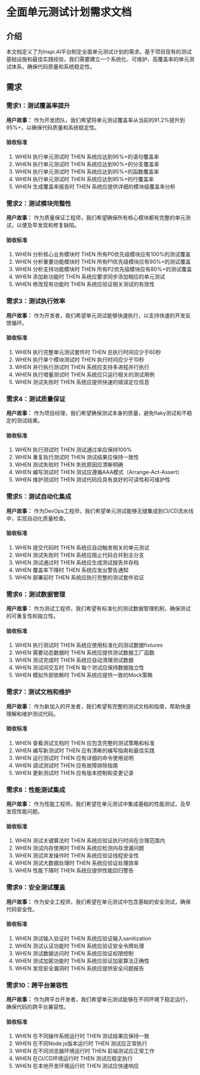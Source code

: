 # 全面单元测试计划需求文档

## 介绍

本文档定义了为Inspi.AI平台制定全面单元测试计划的需求。基于项目现有的测试基础设施和最佳实践经验，我们需要建立一个系统化、可维护、高覆盖率的单元测试体系，确保代码质量和系统稳定性。

## 需求

### 需求1：测试覆盖率提升

**用户故事：** 作为开发团队，我们希望将单元测试覆盖率从当前的91.2%提升到95%+，以确保代码质量和系统稳定性。

#### 验收标准

1. WHEN 执行单元测试时 THEN 系统应达到95%+的语句覆盖率
2. WHEN 执行单元测试时 THEN 系统应达到90%+的分支覆盖率
3. WHEN 执行单元测试时 THEN 系统应达到95%+的函数覆盖率
4. WHEN 执行单元测试时 THEN 系统应达到95%+的行覆盖率
5. WHEN 生成覆盖率报告时 THEN 系统应提供详细的模块级覆盖率分析

### 需求2：测试模块完整性

**用户故事：** 作为质量保证工程师，我们希望确保所有核心模块都有完整的单元测试，以便及早发现和修复缺陷。

#### 验收标准

1. WHEN 分析核心业务模块时 THEN 所有P0优先级模块应有100%的测试覆盖
2. WHEN 分析重要功能模块时 THEN 所有P1优先级模块应有90%+的测试覆盖
3. WHEN 分析支持功能模块时 THEN 所有P2优先级模块应有80%+的测试覆盖
4. WHEN 添加新功能时 THEN 系统应要求同步添加相应的单元测试
5. WHEN 修改现有功能时 THEN 系统应验证相关测试的有效性

### 需求3：测试执行效率

**用户故事：** 作为开发者，我们希望单元测试能够快速执行，以支持快速的开发反馈循环。

#### 验收标准

1. WHEN 执行完整单元测试套件时 THEN 总执行时间应少于60秒
2. WHEN 执行单个模块测试时 THEN 执行时间应少于10秒
3. WHEN 并行执行测试时 THEN 系统应支持多进程并行执行
4. WHEN 执行增量测试时 THEN 系统应只运行相关的测试用例
5. WHEN 测试失败时 THEN 系统应提供快速的错误定位信息

### 需求4：测试质量保证

**用户故事：** 作为项目经理，我们希望确保测试本身的质量，避免flaky测试和不稳定的测试结果。

#### 验收标准

1. WHEN 执行测试时 THEN 测试通过率应保持100%
2. WHEN 重复执行测试时 THEN 测试结果应保持一致性
3. WHEN 测试失败时 THEN 失败原因应清晰明确
4. WHEN 编写测试时 THEN 测试应遵循AAA模式（Arrange-Act-Assert）
5. WHEN 维护测试时 THEN 测试代码应具有良好的可读性和可维护性

### 需求5：测试自动化集成

**用户故事：** 作为DevOps工程师，我们希望单元测试能够无缝集成到CI/CD流水线中，实现自动化质量检查。

#### 验收标准

1. WHEN 提交代码时 THEN 系统应自动触发相关的单元测试
2. WHEN 测试失败时 THEN 系统应阻止代码合并到主分支
3. WHEN 测试通过时 THEN 系统应生成测试报告并存档
4. WHEN 覆盖率下降时 THEN 系统应发出警告通知
5. WHEN 部署前时 THEN 系统应执行完整的测试套件验证

### 需求6：测试数据管理

**用户故事：** 作为测试工程师，我们希望有标准化的测试数据管理机制，确保测试的可重复性和独立性。

#### 验收标准

1. WHEN 执行测试时 THEN 系统应使用标准化的测试数据fixtures
2. WHEN 需要动态数据时 THEN 系统应提供测试数据工厂函数
3. WHEN 测试完成时 THEN 系统应自动清理测试数据
4. WHEN 测试间交互时 THEN 每个测试应保持数据独立性
5. WHEN 模拟外部依赖时 THEN 系统应提供一致的Mock策略

### 需求7：测试文档和维护

**用户故事：** 作为新加入的开发者，我们希望有完整的测试文档和指南，帮助快速理解和维护测试代码。

#### 验收标准

1. WHEN 查看测试文档时 THEN 应包含完整的测试策略和标准
2. WHEN 编写新测试时 THEN 应有清晰的编写指南和最佳实践
3. WHEN 运行测试时 THEN 应有详细的命令使用说明
4. WHEN 调试测试时 THEN 应有故障排除指南
5. WHEN 更新测试时 THEN 应有版本控制和变更记录

### 需求8：性能测试集成

**用户故事：** 作为性能工程师，我们希望在单元测试中集成基础的性能测试，及早发现性能问题。

#### 验收标准

1. WHEN 测试关键算法时 THEN 系统应验证执行时间在合理范围内
2. WHEN 测试内存使用时 THEN 系统应检测内存泄漏问题
3. WHEN 测试并发操作时 THEN 系统应验证线程安全性
4. WHEN 测试大数据处理时 THEN 系统应验证处理效率
5. WHEN 性能下降时 THEN 系统应提供性能回归警告

### 需求9：安全测试覆盖

**用户故事：** 作为安全工程师，我们希望在单元测试中包含基础的安全测试，确保代码安全性。

#### 验收标准

1. WHEN 测试输入验证时 THEN 系统应验证输入sanitization
2. WHEN 测试认证功能时 THEN 系统应验证安全令牌处理
3. WHEN 测试数据访问时 THEN 系统应验证权限控制
4. WHEN 测试加密功能时 THEN 系统应验证加密算法正确性
5. WHEN 发现安全漏洞时 THEN 系统应提供安全问题报告

### 需求10：跨平台兼容性

**用户故事：** 作为跨平台开发者，我们希望单元测试能够在不同环境下稳定运行，确保代码的跨平台兼容性。

#### 验收标准

1. WHEN 在不同操作系统运行时 THEN 测试结果应保持一致
2. WHEN 在不同Node.js版本运行时 THEN 测试应正常执行
3. WHEN 在不同浏览器环境运行时 THEN 前端测试应正常工作
4. WHEN 在CI/CD环境运行时 THEN 测试应稳定执行
5. WHEN 在本地开发环境运行时 THEN 测试应快速响应